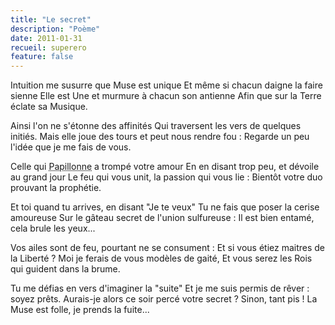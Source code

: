 ```yaml
---
title: "Le secret"
description: "Poème"
date: 2011-01-31
recueil: superero
feature: false
---
```


Intuition me susurre que Muse est unique
Et même si chacun daigne la faire sienne
Elle est Une et murmure à chacun son antienne
Afin que sur la Terre éclate sa Musique.

Ainsi l'on ne s'étonne des affinités
Qui traversent les vers de quelques initiés.
Mais elle joue des tours et peut nous rendre fou :
Regarde un peu l'idée que je me fais de vous.

Celle qui <abbr title="« Papillonneuse », membre d'un forum de poésie">Papillonne</abbr> a trompé votre amour
En en disant trop peu, et dévoile au grand jour
Le feu qui vous unit, la passion qui vous lie :
Bientôt votre duo prouvant la prophétie.

Et toi quand tu arrives, en disant "Je te veux"
Tu ne fais que poser la cerise amoureuse
Sur le gâteau secret de l'union sulfureuse :
Il est bien entamé, cela brule les yeux...

Vos ailes sont de feu, pourtant ne se consument :
Et si vous étiez maitres de la Liberté ?
Moi je ferais de vous modèles de gaité,
Et vous serez les Rois qui guident dans la brume.

Tu me défias en vers d'imaginer la "suite"
Et je me suis permis de rêver : soyez prêts.
Aurais-je alors ce soir percé votre secret ?
Sinon, tant pis ! La Muse est folle, je prends la fuite...
